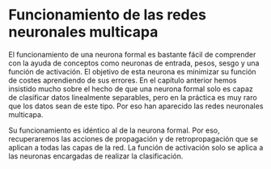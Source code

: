 # Funcionamiento de las redes neuronales multicapa

El funcionamiento de una neurona formal es bastante fácil de comprender con la ayuda de conceptos como neuronas de entrada, pesos, sesgo y una función de activación. El objetivo de esta neurona es minimizar su función de costes aprendiendo de sus errores. En el capítulo anterior hemos insistido mucho sobre el hecho de que una neurona formal solo es capaz de clasificar datos linealmente separables, pero en la práctica es muy raro que los datos sean de este tipo. Por eso han aparecido las redes neuronales multicapa.

Su funcionamiento es idéntico al de la neurona formal. Por eso, recuperaremos las acciones de propagación y de retropropagación que se aplican a todas las capas de la red. La función de activación solo se aplica a las neuronas encargadas de realizar la clasificación.
